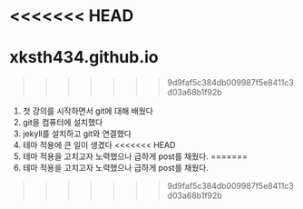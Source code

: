 <<<<<<< HEAD
=======
# xksth434.github.io
>>>>>>> 9d9faf5c384db009987f5e8411c3d03a68b1f92b
1. 첫 강의를 시작하면서 git에 대해 배웠다
2. git을 컴퓨터에 설치했다
3. jekyll를 설치하고 git와 연결했다
4. 테마 적용에 큰 일이 생겼다
<<<<<<< HEAD
5. 테마 적용을 고치고자 노력했으나 급하게 post를 채웠다.
=======
5. 테마 적용을 고치고자 노력했으나 급하게 post를 채웠다.
>>>>>>> 9d9faf5c384db009987f5e8411c3d03a68b1f92b
